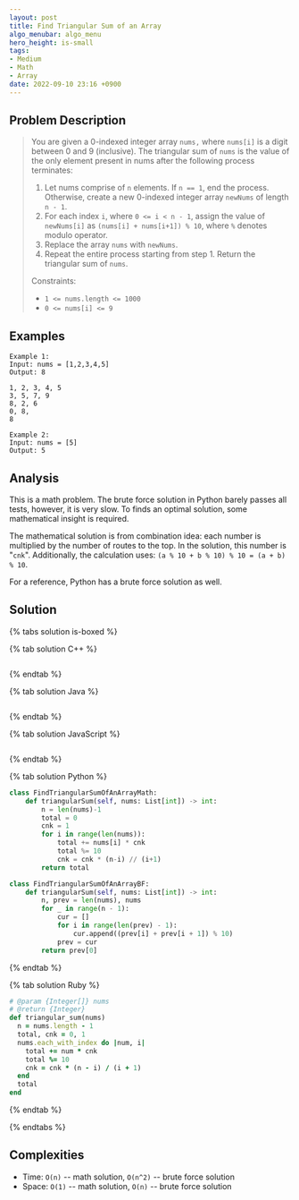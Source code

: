 ```yaml
---
layout: post
title: Find Triangular Sum of an Array
algo_menubar: algo_menu
hero_height: is-small
tags:
- Medium
- Math
- Array
date: 2022-09-10 23:16 +0900
---
```


## Problem Description
> You are given a 0-indexed integer array `nums,` where `nums[i]` is a digit between 0 and 9 (inclusive).
> The triangular sum of `nums` is the value of the only element present in nums
> after the following process terminates:
> 1. Let nums comprise of `n` elements. If `n == 1`, end the process.
>    Otherwise, create a new 0-indexed integer array `newNums` of length `n - 1`.
> 2. For each index `i`, where `0 <= i < n - 1`, assign the value of `newNums[i]` as `(nums[i] + nums[i+1]) % 10`,
>    where `%` denotes modulo operator.
> 3. Replace the array `nums` with `newNums`.
> 4. Repeat the entire process starting from step 1.
> Return the triangular sum of `nums`.
>
> Constraints:
> - `1 <= nums.length <= 1000`
> - `0 <= nums[i] <= 9`


## Examples
```
Example 1:
Input: nums = [1,2,3,4,5]
Output: 8

1, 2, 3, 4, 5
3, 5, 7, 9
8, 2, 6
0, 8,
8
```

```
Example 2:
Input: nums = [5]
Output: 5
```

## Analysis
This is a math problem.
The brute force solution in Python barely passes all tests, however, it is very slow.
To finds an optimal solution, some mathematical insight is required.

The mathematical solution is from combination idea:
each number is multiplied by the number of routes to the top.
In the solution, this number is "`cnk`".
Additionally, the calculation uses: `(a % 10 + b % 10) % 10 = (a + b) % 10`.

For a reference, Python has a brute force solution as well.

## Solution

{% tabs solution is-boxed %}

{% tab solution C++ %}
```cpp

```
{% endtab %}

{% tab solution Java %}
```java

```
{% endtab %}

{% tab solution JavaScript %}
```js

```
{% endtab %}

{% tab solution Python %}
```python
class FindTriangularSumOfAnArrayMath:
    def triangularSum(self, nums: List[int]) -> int:
        n = len(nums)-1
        total = 0
        cnk = 1
        for i in range(len(nums)):
            total += nums[i] * cnk
            total %= 10
            cnk = cnk * (n-i) // (i+1)
        return total

class FindTriangularSumOfAnArrayBF:
    def triangularSum(self, nums: List[int]) -> int:
        n, prev = len(nums), nums
        for _ in range(n - 1):
            cur = []
            for i in range(len(prev) - 1):
                cur.append((prev[i] + prev[i + 1]) % 10)
            prev = cur
        return prev[0]
```
{% endtab %}

{% tab solution Ruby %}
```ruby
# @param {Integer[]} nums
# @return {Integer}
def triangular_sum(nums)
  n = nums.length - 1
  total, cnk = 0, 1
  nums.each_with_index do |num, i|
    total += num * cnk
    total %= 10
    cnk = cnk * (n - i) / (i + 1)
  end
  total
end
```
{% endtab %}

{% endtabs %}

## Complexities
- Time: `O(n)` -- math solution, `O(n^2)` -- brute force solution
- Space: `O(1)` -- math solution, `O(n)` -- brute force solution
